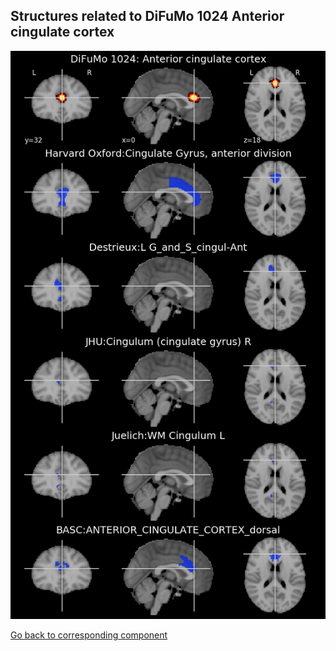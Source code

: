 


## Structures related to DiFuMo 1024 Anterior cingulate cortex

![758](758.jpg "Structures related to DiFuMo 1024 Anterior cingulate cortex")

[Go back to corresponding component](https://parietal-inria.github.io/DiFuMo/1024/html/758.html)